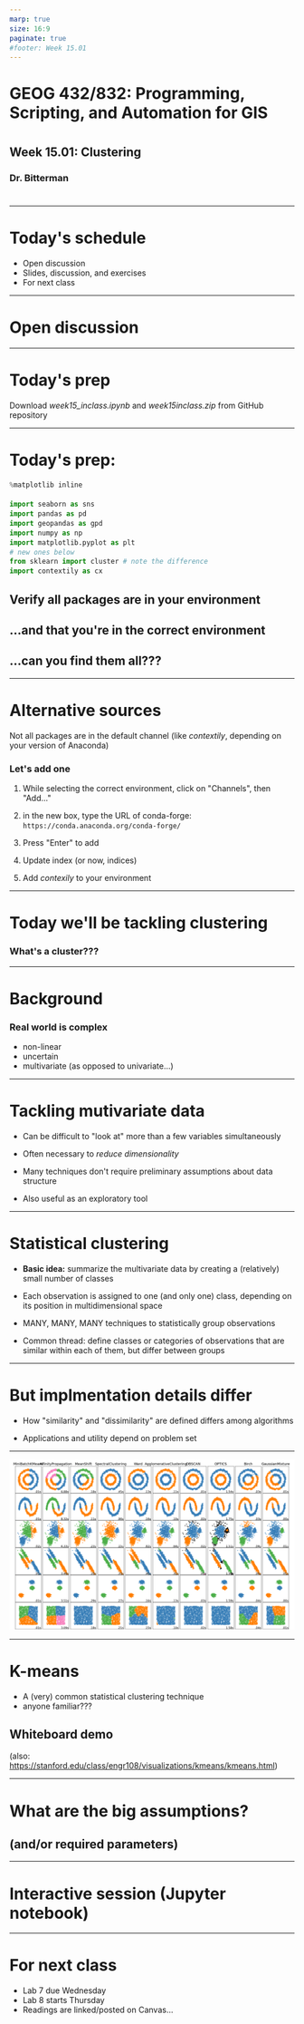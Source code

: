 ```yaml
---
marp: true
size: 16:9 
paginate: true
#footer: Week 15.01
---
```



# GEOG 432/832: Programming, Scripting, and Automation for GIS

#

## Week 15.01: Clustering

### Dr. Bitterman

#

--- 

# Today's schedule

- Open discussion
- Slides, discussion, and exercises
- For next class

---

# Open discussion


---


# Today's prep

Download *week15_inclass.ipynb* and *week15inclass.zip* from GitHub repository

---

# Today's prep:

```python
%matplotlib inline

import seaborn as sns
import pandas as pd
import geopandas as gpd
import numpy as np
import matplotlib.pyplot as plt
# new ones below
from sklearn import cluster # note the difference
import contextily as cx
```
## Verify all packages are in your environment

## ...and that you're in the correct environment

## ...can you find them all???

---

# Alternative sources

Not all packages are in the default channel (like *contextily*, depending on your version of Anaconda)

### Let's add one

1. While selecting the correct environment, click on "Channels", then "Add..."

2. in the new box, type the URL of conda-forge: ```https://conda.anaconda.org/conda-forge/```

3. Press "Enter" to add

4. Update index (or now, indices)

5. Add *contexily* to your environment

---

# Today we'll be tackling clustering

### What's a cluster???


---

# Background

### Real world is complex

- non-linear
- uncertain
- multivariate (as opposed to univariate...)


---

# Tackling mutivariate data

- Can be difficult to "look at" more than a few variables simultaneously

- Often necessary to *reduce dimensionality*

- Many techniques don't require preliminary assumptions about data structure

- Also useful as an exploratory tool

---

# Statistical clustering

- **Basic idea:** summarize the multivariate data by creating a (relatively) small number of classes 

- Each observation is assigned to one (and only one) class, depending on its position in multidimensional space

- MANY, MANY, MANY techniques to statistically group observations

- Common thread: define classes or categories of observations that are similar within each of them, but differ between groups

---

# But implmentation details differ

- How "similarity" and "dissimilarity" are defined differs among algorithms

- Applications and utility depend on problem set


---

![cluster methods](./images/sphx_glr_plot_cluster_comparison_0011.png)

---

# K-means

- A (very) common statistical clustering technique
- anyone familiar???

## Whiteboard demo

(also: https://stanford.edu/class/engr108/visualizations/kmeans/kmeans.html)

---

# What are the big assumptions?

## (and/or required parameters)

---

# Interactive session (Jupyter notebook)

---

# For next class

- Lab 7 due Wednesday
- Lab 8 starts Thursday
- Readings are linked/posted on Canvas...


